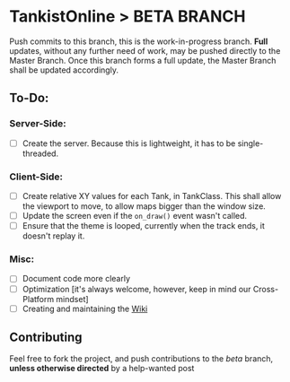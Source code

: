 # TankistOnline > BETA BRANCH
Push commits to this branch, this is the work-in-progress branch. **Full** updates, without any further need of work, may be pushed directly to the Master Branch. Once this branch forms a full update, the Master Branch shall be updated accordingly.

## To-Do:

### Server-Side:
- [ ] Create the server. Because this is lightweight, it has to be single-threaded.

### Client-Side:
- [ ] Create relative XY values for each Tank, in TankClass. This shall allow the viewport to move, to allow maps bigger
      than the window size.
- [ ] Update the screen even if the `on_draw()` event wasn't called.
- [ ] Ensure that the theme is looped, currently when the track ends, it doesn't replay it.

### Misc:

- [ ] Document code more clearly
- [ ] Optimization [it's always welcome, however, keep in mind our Cross-Platform mindset]
- [ ] Creating and maintaining the [Wiki](https://github.com/servusDei2018/TankMMO/wiki)

## Contributing

Feel free to fork the project, and push contributions to the *beta* branch, **unless otherwise directed** by a help-wanted post
